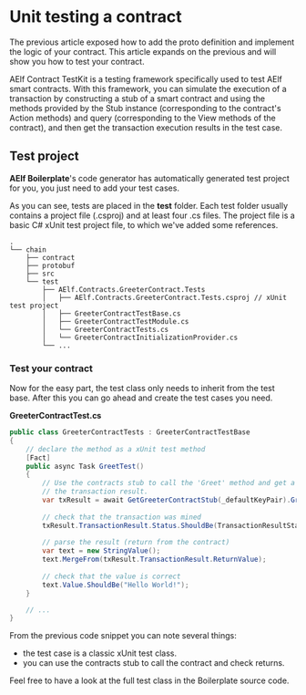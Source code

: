 # Unit testing a contract

The previous article exposed how to add the proto definition and implement the logic of your contract. This article expands on the previous and will show you how to test your contract.

AElf Contract TestKit is a testing framework specifically used to test AElf smart contracts. With this framework, you can simulate the execution of a transaction by constructing a stub of a smart contract and using the methods provided by the Stub instance (corresponding to the contract's Action methods) and query (corresponding to the View methods of the contract), and then get the transaction execution results in the test case.

## Test project

**AElf Boilerplate**'s code generator has automatically generated test project for you, you just need to add your test cases.

As you can see, tests are placed in the **test** folder. Each test folder usually contains a project file (.csproj) and at least four .cs files. The project file is a basic C# xUnit test project file, to which we've added some references.

<!-- 
# chain 
## contract
## protobuf
## src
## test
### AElf.Contracts.GreeterContract.Tests
#### AElf.Contracts.GreeterContract.Tests.csproj
#### GreeterContractTestBase.cs
#### GreeterContractTestModule.cs
#### GreeterContractTests.cs
#### GreeterContractInitializationProvider.cs
### ...
-->

```
.
└── chain
    ├── contract
    ├── protobuf
    ├── src
    └── test
        ├── AElf.Contracts.GreeterContract.Tests
        │   ├── AElf.Contracts.GreeterContract.Tests.csproj // xUnit test project
        │   ├── GreeterContractTestBase.cs
        │   ├── GreeterContractTestModule.cs
        │   └── GreeterContractTests.cs
        │   └── GreeterContractInitializationProvider.cs
        └── ...
```

### Test your contract

Now for the easy part, the test class only needs to inherit from the test base. After this you can go ahead and create the test cases you need.

**GreeterContractTest.cs**
```csharp
public class GreeterContractTests : GreeterContractTestBase
{
    // declare the method as a xUnit test method
    [Fact]
    public async Task GreetTest()
    {
        // Use the contracts stub to call the 'Greet' method and get a reference to 
        // the transaction result.
        var txResult = await GetGreeterContractStub(_defaultKeyPair).Greet.SendAsync(new Empty());
            
        // check that the transaction was mined
        txResult.TransactionResult.Status.ShouldBe(TransactionResultStatus.Mined);
            
        // parse the result (return from the contract)
        var text = new StringValue();
        text.MergeFrom(txResult.TransactionResult.ReturnValue);
            
        // check that the value is correct
        text.Value.ShouldBe("Hello World!");
    }

    // ...
}
```

From the previous code snippet you can note several things:
- the test case is a classic xUnit test class.
- you can use the contracts stub to call the contract and check returns.

Feel free to have a look at the full test class in the Boilerplate source code.
